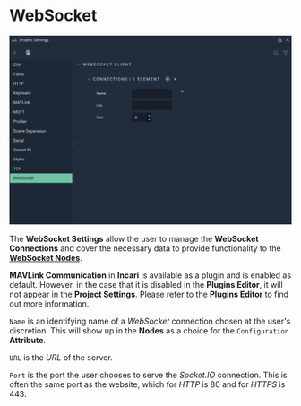 # WebSocket

![The Project Settings WebSocket Attributes.](../../.gitbook/assets/projectsettingswebsocket.png)

The **WebSocket Settings** allow the user to manage the **WebSocket Connections** and cover the necessary data to provide functionality to the [**WebSocket Nodes**](../../toolbox/communication/websocket/README.md).

**MAVLink Communication** in **Incari** is available as a plugin and is enabled as default. However, in the case that it is disabled in the **Plugins Editor**, it will not appear in the **Project Settings**. Please refer to the [**Plugins Editor**](../plugins/communication/README.md) to find out more information.

`Name` is an identifying name of a *WebSocket* connection chosen at the user's discretion. This will show up in the **Nodes** as a choice for the `Configuration` **Attribute**.

`URL` is the *URL* of the server.

`Port` is the port the user chooses to serve the *Socket.IO* connection. This is often the same port as the website, which for _HTTP_ is 80 and for _HTTPS_ is 443.